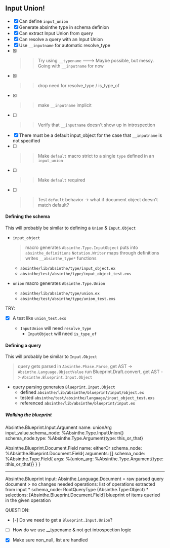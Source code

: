 
## Input Union!

* [x] Can define `input_union`
* [x] Generate absinthe type in schema definion
* [x] Can extract Input Union from query
* [x] Can resolve a query with an Input Union
* [x] Use `__inputname` for automatic resolve_type
* [x] >> Try using `__typename` ---> Maybe possible, but messy. Going with `__inputname` for now
* [x] >> drop need for resolve_type / is_type_of
* [x] >> make `__inputname` implicit
* [ ] >> Verify that `__inputname` doesn't show up in introspection 
* [x] There must be a default input_object for the case that `__inputname` is not specified
* [ ] >> Make `default` macro strict to a single `type` defined in an `input_union`
* [ ] >> Make `default` required
* [ ] >> Test `default` behavior -> what if document object doesn't match default?

#### Defining the schema

This will probably be similar to defining a `Union` & `Input.Object`

* `input_object`
  > macro generates `Absinthe.Type.InputObject`
  > puts into `absinthe_definitions`
  > `Notation.Writer` maps through definitions writes `__absinthe_type*` functions

  - `absinthe/lib/absinthe/type/input_object.ex`
  - `absinthe/test/absinthe/type/input_object_test.exs`

* `union` macro generates `Absinthe.Type.Union`
  - `absinthe/lib/absinthe/type/union.ex`
  - `absinthe/test/absinthe/type/union_test.exs`

TRY:

* [x] A test like `union_test.exs`

  - `InputUnion` will need `resolve_type`
    - `InputObject` will need `is_type_of`


#### Defining a query

This will probably be similar to `Input.Object`

> query gets parsed in `Absinthe.Phase.Parse`, get AST
  -> `Absinthe.Language.ObjectValue`
> run Blueprint.Draft.convert, get AST
  -> `Absinthe.Blueprint.Input.Object`

* query parsing generates `Blueprint.Input.Object`
  - defined `absinthe/lib/absinthe/blueprint/input/object.ex`
  - tested `absinthe/test/absinthe/language/input_object_test.exs`
  - referenced `absinthe/lib/absinthe/blueprint/input.ex`


##### Walking the blueprint


Absinthe.Blueprint.Input.Argument
  name: unionArg
  input_value.schema_node: %Absinthe.Type.InputUnion{}
  schema_node.type: %Absinthe.Type.Argument{type: this_or_that}

Absinthe.Blueprint.Document.Field
  name: eitherOr
  schema_node: %Absinthe.Blueprint.Document.Field{
                  arguments: []
                  schema_node: %Absinthe.Type.Field{
                    args: %{union_arg: %Absinthe.Type.Argument{type: :this_or_that}}
                  }
                }

------

Absinthe.Blueprint
  input: Absinthe.Language.Document
    = raw parsed query document
    > no changes needed
  operations: list of operations extracted from input
    * schema_node:
        RootQueryType (Absinthe.Type.Object)
    * selections:
        [Absinthe.Blueprint.Document.Field]
        blueprint of items queried in the given operation




QUESTION:

* [-] Do we need to get a `Blueprint.Input.Union`?
* [ ] How do we use __typename & not get introspection logic
* [x] Make sure non_null, list are handled


